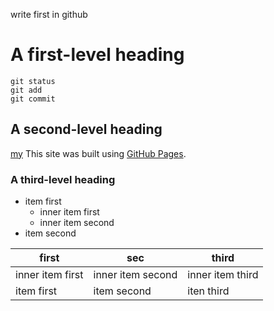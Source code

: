 write first in github

# A first-level heading
```
git status
git add
git commit
```
## A second-level heading
[my](https://github.com/HaeToon/study_gits)
This site was built using [GitHub Pages](https://pages.github.com/).
### A third-level heading
- item first
  - inner item first
  - inner item second
- item second



| first | sec | third |
|--|--|--|
| inner item first | inner item second | inner item third |
| item first | item second | iten third |
